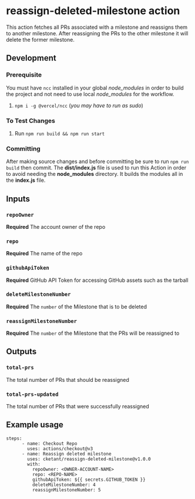 # reassign-deleted-milestone action

This action fetches all PRs associated with a milestone and reassigns them to another milestone. After reassigning the PRs to the other milestone it will delete the former milestone. 

## Development

### Prerequisite
You must have `ncc` installed in your global *node_modules* in order to build the project and not need to use local *node_modules* for the workflow. 

1. `npm i -g @vercel/ncc` (*you may have to run as sudo*)

### To Test Changes

1. Run `npm run build && npm run start`

### Committing

After making source changes and before committing be sure to run `npm run build` then commit. The **dist/index.js** file is used to run this Action in order to avoid needing the **node_modules** directory. It builds the modules all in the **index.js** file.

## Inputs

### `repoOwner`

**Required** The account owner of the repo

### `repo`

**Required** The name of the repo

### `githubApiToken`

**Required** GitHub API Token for accessing GitHub assets such as the tarball

### `deleteMilestoneNumber`

**Required** The `number` of the Milestone that is to be deleted

### `reassignMilestoneNumber`

**Required** The `number` of the Milestone that the PRs will be reassigned to

## Outputs

### `total-prs`

The total number of PRs that should be reassigned


### `total-prs-updated`

The total number of PRs that were successfully reassigned

## Example usage
```
steps:
      - name: Checkout Repo
        uses: actions/checkout@v3
      - name: Reassign deleted milestone
        uses: cketant/reassign-deleted-milestone@v1.0.0
        with:
          repoOwner: <OWNER-ACCOUNT-NAME>
          repo: <REPO-NAME>
          githubApiToken: ${{ secrets.GITHUB_TOKEN }}
          deleteMilestoneNumber: 4
          reassignMilestoneNumber: 5

```